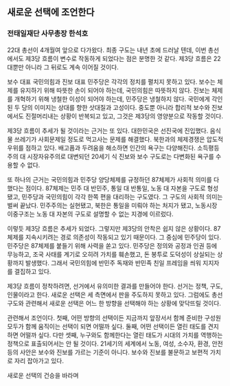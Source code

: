## 새로운 선택에 조언한다
### 전태일재단 사무총장 한석호

22대 총선이 4개월여 앞으로 다가왔다. 최종 구도는 내년 초에 드러날 텐데, 이번 총선에서도 제3당 흐름이 변수로 작동하게 되었다는 점은 분명한 것 같다. 제3당 흐름은 22대뿐만 아니라 그 뒤로도 계속 이어질 것이다.
 
보수 대표 국민의힘과 진보 대표 민주당은 각각의 정치를 펼치지 못하고 있다. 보수는 체제를 유지하기 위해 따뜻한 손이 되어야 하는데, 국민의힘은 따뜻하지 않다. 진보는 체제를 개혁하기 위해 냉철한 이성이 되어야 하는데, 민주당은 냉철하지 않다. 국민에게 각인된 두 당의 이미지는 상대를 향한 삿대질과 고성이다. 중도뿐 아니라 합리적 보수와 진보에서도 진절머리내는 상황이 반복되고 있고, 그것은 제3당의 영양분으로 작동할 것이다. 
 
제3당 흐름이 추세가 될 것이라는 근거는 또 있다. 대한민국은 선진국에 진입했다. 음식물 쓰레기가 사회문제일 정도로 먹고사는 문제를 해결했다. 북한과의 체제경쟁은 압도적 우위를 점하고 있다. 배고픔과 두려움을 해소하면 인간의 욕구는 다양해진다. 소득평등주의 대 시장자유주의로 대변되던 20세기 식 진보와 보수 구도로는 다변화된 욕구를 수용할 수 없다. 
 
또 하나의 근거는 국민의힘과 민주당 양당체제를 규정하던 87체제가 사회적 의미를 다 했다는 점이다. 87체제는 민주 대 반민주, 통일 대 반통일, 노동 대 자본을 구도로 형성됐고, 민주당과 국민의힘이 각각 한쪽 편을 대리하는 구도였다. 그 구도의 사회적 의미는 벌써 끝났다. 민주주의는 실현됐고, 북한은 통일을 미뤄야 하는 처지가 됐고, 노동시장 이중구조는 노동 대 자본의 구도로 설명할 수 없는 지경에 이르렀다. 
 
이렇듯 제3당 흐름은 추세가 되었다. 그렇지만 제3당의 안착은 쉽지 않은 상황이다. 87체제를 지속시키려는 경로 의존성이 작동되고 있기 때문이다. 그 중심에 민주당이 있다. 민주당은 87체제를 붙들기 위해 사력을 쏟고 있다. 민주당은 정의와 공정과 인권 등에 무능하고, 조국 사태를 계기로 오히려 가치를 훼손했고, 돈 봉투로 도덕성이 상실되는 상황까지 발생했다. 그래서 국민의힘에 반민주 독재와 반민족 친일 프레임을 씌워 지지자를 결집하고 있다. 
 
제3당 흐름이 정착하려면, 선거에서 유의미한 결과를 만들어야 한다. 선거는 정책, 구도, 인물이라고 한다. 새로운 선택은 세 측면에서 판을 주도하지 못하고 있다. 그럼에도 총선 구도와 관련해서 새로운 선택은 어느 한 방향을 선택해야 하는 상황에 맞닥뜨릴 것이다. 
 
관련해서 조언이다. 첫째, 어떤 방향의 선택이든 지금까지 앞장서서 함께 준비한 구성원 모두가 함께 움직이는 선택이 되면 어떨까 싶다. 둘째, 어떤 선택이든 열린 태도를 견지하면 어떨까 싶다. 다만 셋째, 누구와도 함께한다는 열린 태도가 시대의 가치를 역행하는 정책으로 표출되어서는 안 될 것이다. 21세기의 세계에서 노동, 여성, 소수자, 환경, 안전 등의 사안은 보수와 진보를 가르는 기준이 아니다. 보수와 진보를 불문하고 보편적 가치로 자리 잡아가고 있다. 
 
새로운 선택의 건승을 바라며